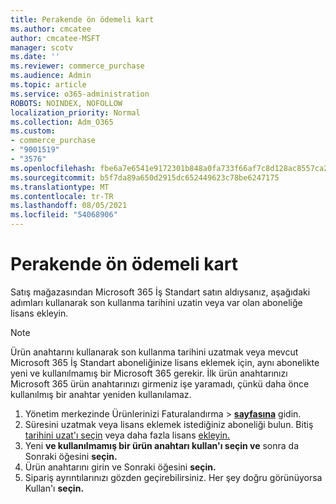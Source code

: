 ```yaml
---
title: Perakende ön ödemeli kart
ms.author: cmcatee
author: cmcatee-MSFT
manager: scotv
ms.date: ''
ms.reviewer: commerce_purchase
ms.audience: Admin
ms.topic: article
ms.service: o365-administration
ROBOTS: NOINDEX, NOFOLLOW
localization_priority: Normal
ms.collection: Adm_O365
ms.custom:
- commerce_purchase
- "9001519"
- "3576"
ms.openlocfilehash: fbe6a7e6541e9172301b848a0fa733f66af7c8d128ac8557ca2cd62cad1d06ad
ms.sourcegitcommit: b5f7da89a650d2915dc652449623c78be6247175
ms.translationtype: MT
ms.contentlocale: tr-TR
ms.lasthandoff: 08/05/2021
ms.locfileid: "54068906"
---
```

# <a name="retail-prepaid-card"></a>Perakende ön ödemeli kart

Satış mağazasından Microsoft 365 İş Standart satın aldıysanız, aşağıdaki adımları kullanarak son kullanma tarihini uzatin veya var olan aboneliğe lisans ekleyin.

> [!NOTE]
> Ürün anahtarını kullanarak son kullanma tarihini uzatmak veya mevcut Microsoft 365 İş Standart aboneliğinize lisans eklemek için, aynı abonelikte yeni ve kullanılmamış bir Microsoft 365 gerekir. İlk ürün anahtarınızı Microsoft 365 ürün anahtarınızı girmeniz işe yaramadı, çünkü daha önce kullanılmış bir anahtar yeniden kullanılamaz.

1. Yönetim merkezinde Ürünlerinizi Faturalandırma   >  **[sayfasına](https://go.microsoft.com/fwlink/p/?linkid=842054)** gidin.
2. Süresini uzatmak veya lisans eklemek istediğiniz aboneliği bulun. Bitiş [tarihini uzat'ı seçin](https://go.microsoft.com/fwlink/p/?linkid=842054) veya daha fazla lisans [ekleyin.](https://go.microsoft.com/fwlink/p/?linkid=842054)
3. Yeni **ve kullanılmamış bir ürün anahtarı kullan'ı seçin ve** sonra da Sonraki öğesini **seçin.**
4. Ürün anahtarını girin ve Sonraki öğesini **seçin.**
5. Sipariş ayrıntılarınızı gözden geçirebilirsiniz. Her şey doğru görünüyorsa Kullan'ı **seçin.**